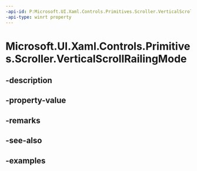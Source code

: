 ```yaml
---
-api-id: P:Microsoft.UI.Xaml.Controls.Primitives.Scroller.VerticalScrollRailingMode
-api-type: winrt property
---
```


# Microsoft.UI.Xaml.Controls.Primitives.Scroller.VerticalScrollRailingMode

<!--
public Microsoft.UI.Xaml.Controls.RailingMode VerticalScrollRailingMode { get; set; }
-->


## -description

## -property-value

## -remarks

## -see-also

## -examples


